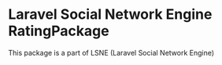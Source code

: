 # Laravel Social Network Engine RatingPackage
This package is a part of LSNE (Laravel Social Network Engine)